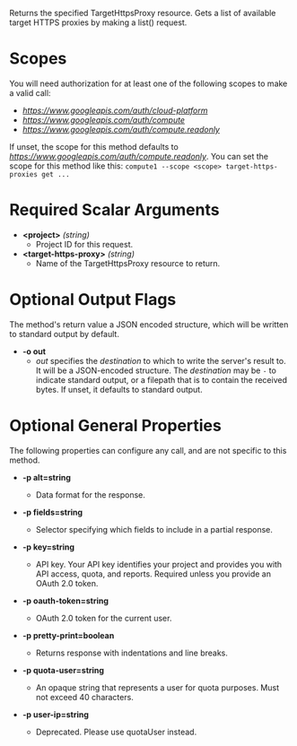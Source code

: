 Returns the specified TargetHttpsProxy resource. Gets a list of available target HTTPS proxies by making a list() request.
# Scopes

You will need authorization for at least one of the following scopes to make a valid call:

* *https://www.googleapis.com/auth/cloud-platform*
* *https://www.googleapis.com/auth/compute*
* *https://www.googleapis.com/auth/compute.readonly*

If unset, the scope for this method defaults to *https://www.googleapis.com/auth/compute.readonly*.
You can set the scope for this method like this: `compute1 --scope <scope> target-https-proxies get ...`
# Required Scalar Arguments
* **&lt;project&gt;** *(string)*
    - Project ID for this request.
* **&lt;target-https-proxy&gt;** *(string)*
    - Name of the TargetHttpsProxy resource to return.

# Optional Output Flags

The method's return value a JSON encoded structure, which will be written to standard output by default.

* **-o out**
    - *out* specifies the *destination* to which to write the server's result to.
      It will be a JSON-encoded structure.
      The *destination* may be `-` to indicate standard output, or a filepath that is to contain the received bytes.
      If unset, it defaults to standard output.
# Optional General Properties

The following properties can configure any call, and are not specific to this method.

* **-p alt=string**
    - Data format for the response.

* **-p fields=string**
    - Selector specifying which fields to include in a partial response.

* **-p key=string**
    - API key. Your API key identifies your project and provides you with API access, quota, and reports. Required unless you provide an OAuth 2.0 token.

* **-p oauth-token=string**
    - OAuth 2.0 token for the current user.

* **-p pretty-print=boolean**
    - Returns response with indentations and line breaks.

* **-p quota-user=string**
    - An opaque string that represents a user for quota purposes. Must not exceed 40 characters.

* **-p user-ip=string**
    - Deprecated. Please use quotaUser instead.
